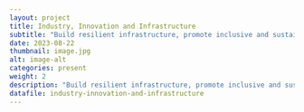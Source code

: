 ```yaml
---
layout: project
title: Industry, Innovation and Infrastructure
subtitle: "Build resilient infrastructure, promote inclusive and sustainable industrialization and foster innovation"
date: 2023-08-22
thumbnail: image.jpg
alt: image-alt
categories: present
weight: 2
description: "Build resilient infrastructure, promote inclusive and sustainable industrialization and foster innovation"
datafile: industry-innovation-and-infrastructure
---
```


